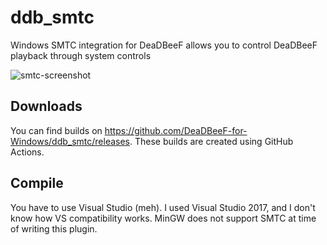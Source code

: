 # ddb_smtc
Windows SMTC integration for DeaDBeeF allows you to control DeaDBeeF playback through system controls

![smtc-screenshot](https://user-images.githubusercontent.com/6359901/136126032-f7179bd1-0736-4cca-87e5-aab7f5bbe4fc.png)

## Downloads

You can find builds on https://github.com/DeaDBeeF-for-Windows/ddb_smtc/releases. These builds are created using GitHub Actions.

## Compile

You have to use Visual Studio (meh). I used Visual Studio 2017, and I don't know how VS compatibility works. MinGW does not support SMTC at time of writing this plugin.
